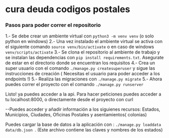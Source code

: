 # cura deuda codigos postales

### Pasos para poder correr el repositorio
1.- Se debe crear un ambiente virtual con `python3 -m venv venv` (o solo python en windows)
2.- Una vez instalado el ambiente virtual se activa con el siguiente comando `source venv/bin/activate` o en caso de windows `venv/scripts/activate`
3.- Se clona el repositorio al ambiente de trabajo y se instalan las dependencias con `pip install requirements.txt`. Asegurate de estar en el directorio donde se encuentran los requisitos
4.- Crea un super usuario con el comando `./manage.py createsuperuser` y sigue las instrucciones de creación ( Necesitas el usuario para poder acceder a los endpoints !)
5.- Realiza las migraciones con `./manage.py migrate`
5.- Ahora puedes correr el proyecto con el comando `./manage.py runserver`

Listo! ya puedes acceder a la api. Para hacer peticiones puedes acceder a tu localhost:8000, o directamente desde el proyecto con curl

--Puedes acceder y añadir información a los siguienes recursos: Estados, Municipios, Ciudades, Oficinas Postales y asentamientos( colonias)

Puedes cargar la base de datos a la aplicación con : `./manage.py loaddata data/db.json `. (Este archivo contiene las claves y nombres de los estados)
